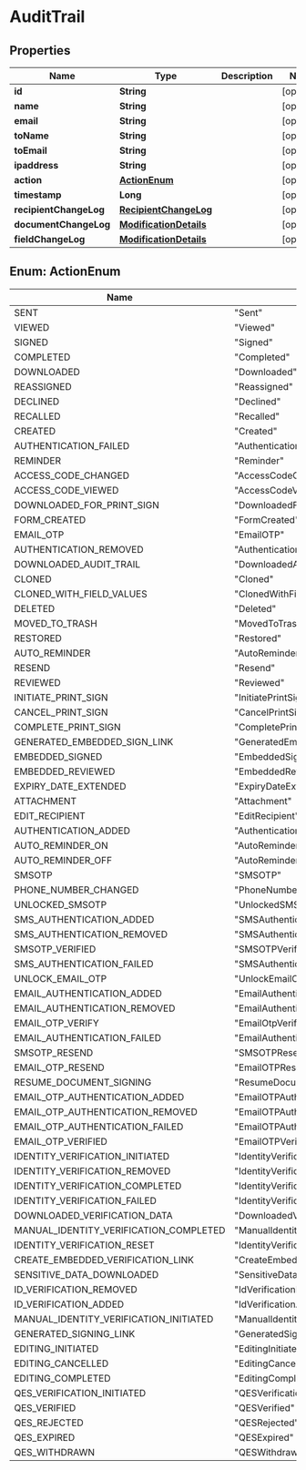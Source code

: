 

# AuditTrail


## Properties

| Name | Type | Description | Notes |
|------------ | ------------- | ------------- | -------------|
|**id** | **String** |  |  [optional] |
|**name** | **String** |  |  [optional] |
|**email** | **String** |  |  [optional] |
|**toName** | **String** |  |  [optional] |
|**toEmail** | **String** |  |  [optional] |
|**ipaddress** | **String** |  |  [optional] |
|**action** | [**ActionEnum**](#ActionEnum) |  |  [optional] |
|**timestamp** | **Long** |  |  [optional] |
|**recipientChangeLog** | [**RecipientChangeLog**](RecipientChangeLog.md) |  |  [optional] |
|**documentChangeLog** | [**ModificationDetails**](ModificationDetails.md) |  |  [optional] |
|**fieldChangeLog** | [**ModificationDetails**](ModificationDetails.md) |  |  [optional] |



## Enum: ActionEnum

| Name | Value |
|---- | -----|
| SENT | &quot;Sent&quot; |
| VIEWED | &quot;Viewed&quot; |
| SIGNED | &quot;Signed&quot; |
| COMPLETED | &quot;Completed&quot; |
| DOWNLOADED | &quot;Downloaded&quot; |
| REASSIGNED | &quot;Reassigned&quot; |
| DECLINED | &quot;Declined&quot; |
| RECALLED | &quot;Recalled&quot; |
| CREATED | &quot;Created&quot; |
| AUTHENTICATION_FAILED | &quot;AuthenticationFailed&quot; |
| REMINDER | &quot;Reminder&quot; |
| ACCESS_CODE_CHANGED | &quot;AccessCodeChanged&quot; |
| ACCESS_CODE_VIEWED | &quot;AccessCodeViewed&quot; |
| DOWNLOADED_FOR_PRINT_SIGN | &quot;DownloadedForPrintSign&quot; |
| FORM_CREATED | &quot;FormCreated&quot; |
| EMAIL_OTP | &quot;EmailOTP&quot; |
| AUTHENTICATION_REMOVED | &quot;AuthenticationRemoved&quot; |
| DOWNLOADED_AUDIT_TRAIL | &quot;DownloadedAuditTrail&quot; |
| CLONED | &quot;Cloned&quot; |
| CLONED_WITH_FIELD_VALUES | &quot;ClonedWithFieldValues&quot; |
| DELETED | &quot;Deleted&quot; |
| MOVED_TO_TRASH | &quot;MovedToTrash&quot; |
| RESTORED | &quot;Restored&quot; |
| AUTO_REMINDER | &quot;AutoReminder&quot; |
| RESEND | &quot;Resend&quot; |
| REVIEWED | &quot;Reviewed&quot; |
| INITIATE_PRINT_SIGN | &quot;InitiatePrintSign&quot; |
| CANCEL_PRINT_SIGN | &quot;CancelPrintSign&quot; |
| COMPLETE_PRINT_SIGN | &quot;CompletePrintSign&quot; |
| GENERATED_EMBEDDED_SIGN_LINK | &quot;GeneratedEmbeddedSignLink&quot; |
| EMBEDDED_SIGNED | &quot;EmbeddedSigned&quot; |
| EMBEDDED_REVIEWED | &quot;EmbeddedReviewed&quot; |
| EXPIRY_DATE_EXTENDED | &quot;ExpiryDateExtended&quot; |
| ATTACHMENT | &quot;Attachment&quot; |
| EDIT_RECIPIENT | &quot;EditRecipient&quot; |
| AUTHENTICATION_ADDED | &quot;AuthenticationAdded&quot; |
| AUTO_REMINDER_ON | &quot;AutoReminderON&quot; |
| AUTO_REMINDER_OFF | &quot;AutoReminderOFF&quot; |
| SMSOTP | &quot;SMSOTP&quot; |
| PHONE_NUMBER_CHANGED | &quot;PhoneNumberChanged&quot; |
| UNLOCKED_SMSOTP | &quot;UnlockedSMSOTP&quot; |
| SMS_AUTHENTICATION_ADDED | &quot;SMSAuthenticationAdded&quot; |
| SMS_AUTHENTICATION_REMOVED | &quot;SMSAuthenticationRemoved&quot; |
| SMSOTP_VERIFIED | &quot;SMSOTPVerified&quot; |
| SMS_AUTHENTICATION_FAILED | &quot;SMSAuthenticationFailed&quot; |
| UNLOCK_EMAIL_OTP | &quot;UnlockEmailOTP&quot; |
| EMAIL_AUTHENTICATION_ADDED | &quot;EmailAuthenticationAdded&quot; |
| EMAIL_AUTHENTICATION_REMOVED | &quot;EmailAuthenticationRemoved&quot; |
| EMAIL_OTP_VERIFY | &quot;EmailOtpVerify&quot; |
| EMAIL_AUTHENTICATION_FAILED | &quot;EmailAuthenticationFailed&quot; |
| SMSOTP_RESEND | &quot;SMSOTPResend&quot; |
| EMAIL_OTP_RESEND | &quot;EmailOTPResend&quot; |
| RESUME_DOCUMENT_SIGNING | &quot;ResumeDocumentSigning&quot; |
| EMAIL_OTP_AUTHENTICATION_ADDED | &quot;EmailOTPAuthenticationAdded&quot; |
| EMAIL_OTP_AUTHENTICATION_REMOVED | &quot;EmailOTPAuthenticationRemoved&quot; |
| EMAIL_OTP_AUTHENTICATION_FAILED | &quot;EmailOTPAuthenticationFailed&quot; |
| EMAIL_OTP_VERIFIED | &quot;EmailOTPVerified&quot; |
| IDENTITY_VERIFICATION_INITIATED | &quot;IdentityVerificationInitiated&quot; |
| IDENTITY_VERIFICATION_REMOVED | &quot;IdentityVerificationRemoved&quot; |
| IDENTITY_VERIFICATION_COMPLETED | &quot;IdentityVerificationCompleted&quot; |
| IDENTITY_VERIFICATION_FAILED | &quot;IdentityVerificationFailed&quot; |
| DOWNLOADED_VERIFICATION_DATA | &quot;DownloadedVerificationData&quot; |
| MANUAL_IDENTITY_VERIFICATION_COMPLETED | &quot;ManualIdentityVerificationCompleted&quot; |
| IDENTITY_VERIFICATION_RESET | &quot;IdentityVerificationReset&quot; |
| CREATE_EMBEDDED_VERIFICATION_LINK | &quot;CreateEmbeddedVerificationLink&quot; |
| SENSITIVE_DATA_DOWNLOADED | &quot;SensitiveDataDownloaded&quot; |
| ID_VERIFICATION_REMOVED | &quot;IdVerificationRemoved&quot; |
| ID_VERIFICATION_ADDED | &quot;IdVerificationAdded&quot; |
| MANUAL_IDENTITY_VERIFICATION_INITIATED | &quot;ManualIdentityVerificationInitiated&quot; |
| GENERATED_SIGNING_LINK | &quot;GeneratedSigningLink&quot; |
| EDITING_INITIATED | &quot;EditingInitiated&quot; |
| EDITING_CANCELLED | &quot;EditingCancelled&quot; |
| EDITING_COMPLETED | &quot;EditingCompleted&quot; |
| QES_VERIFICATION_INITIATED | &quot;QESVerificationInitiated&quot; |
| QES_VERIFIED | &quot;QESVerified&quot; |
| QES_REJECTED | &quot;QESRejected&quot; |
| QES_EXPIRED | &quot;QESExpired&quot; |
| QES_WITHDRAWN | &quot;QESWithdrawn&quot; |




